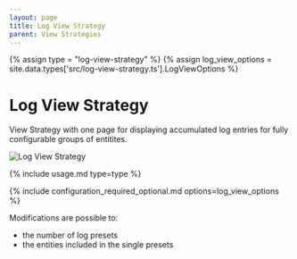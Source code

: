 ```yaml
---
layout: page
title: Log View Strategy
parent: View Strategies
---
```


{% assign type = "log-view-strategy" %}
{% assign log_view_options = site.data.types['src/log-view-strategy.ts'].LogViewOptions %}

# Log View Strategy

View Strategy with one page for displaying accumulated log entries for fully configurable groups of entitites.

![Log View Strategy](/strategy-pack/assets/log/log-view-strategy.gif "Log View Strategy")

{% include usage.md type=type %}

{% include configuration_required_optional.md options=log_view_options %}

Modifications are possible to:

- the number of log presets
- the entities included in the single presets
